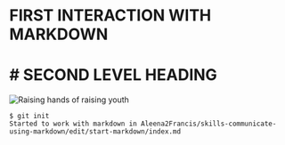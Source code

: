 # FIRST INTERACTION WITH MARKDOWN
# # SECOND LEVEL HEADING
![Raising hands of raising youth](https://today.salve.edu/wp-content/uploads/2021/04/news_BLM-art_0421.jpg)
```
$ git init
Started to work with markdown in Aleena2Francis/skills-communicate-using-markdown/edit/start-markdown/index.md
```
